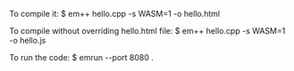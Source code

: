 To compile it:
$ em++ hello.cpp -s WASM=1 -o hello.html

To compile without overriding hello.html file:
$ em++ hello.cpp -s WASM=1 -o hello.js

To run the code:
$ emrun --port 8080 .
